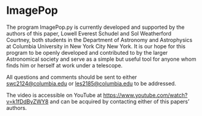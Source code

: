 # ImagePop

The program ImagePop.py is currently developed and 
supported by the authors of this paper, Lowell 
Everest Schudel and Sol Weatherford Courtney, 
both students in the Department of Astronomy 
and Astrophysics at Columbia University in New 
York City New York. It is our hope for this 
program to be openly developed and contributed 
to by the larger Astronomical society and serve 
as a simple but useful tool for anyone whom finds 
him or herself at work under a telescope.

All questions and comments should be sent to either 
swc2124@columbia.edu or les2185@columbia.edu to be addressed.

The video is accessible on YouTube at 
https://www.youtube.com/watch?v=k1fDdByZWY8 
and can be acquired by contacting either of this papers’ authors.
